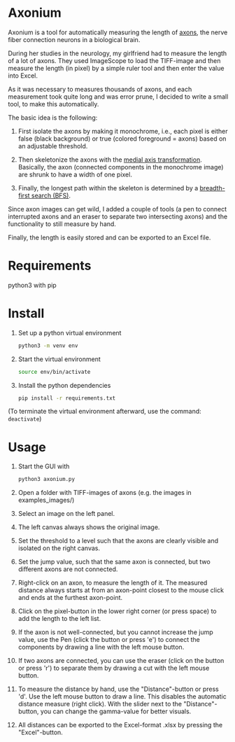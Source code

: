 # Axonium

Axonium is a tool for automatically measuring the length of [axons](https://en.wikipedia.org/wiki/Axon), the nerve fiber connection neurons in a biological brain.

During her studies in the neurology, my girlfriend had to measure the length of a lot of axons. They used ImageScope to load the TIFF-image and then measure the length (in pixel) by a simple ruler tool and then enter the value into Excel.

As it was necessary to measures thousands of axons, and each measurement took quite long and was error prune, I decided to write a small tool, to make this automatically.

The basic idea is the following:

1. First isolate the axons by making it monochrome, i.e., each pixel is either false (black background) or true (colored foreground = axons) based on an adjustable threshold.

2. Then skeletonize the axons with the [medial axis transformation](https://scikit-image.org/docs/stable/api/skimage.morphology.html#skimage.morphology.medial_axis). Basically, the axon (connected components in the monochrome image) are shrunk to have a width of one pixel.

3. Finally, the longest path within the skeleton is determined by a [breadth-first search (BFS)](https://en.wikipedia.org/wiki/Breadth-first_search).

Since axon images can get wild, I added a couple of tools (a pen to connect interrupted axons and an eraser to separate two intersecting axons) and the functionality to still measure by hand.

Finally, the length is easily stored and can be exported to an Excel file.

# Requirements

python3 with pip

# Install

1. Set up a python virtual environment
   
   ```bash
   python3 -m venv env
   ```

2. Start the virtual environment
   
   ```bash
   source env/bin/activate
   ```

3. Install the python dependencies
   
   ```bash
   pip install -r requirements.txt
   ```

(To terminate the virtual environment afterward, use the command: `deactivate`)

# Usage

1. Start the GUI with 
   
   ```bash
   python3 axonium.py
   ```

2. Open a folder with TIFF-images of axons (e.g. the images in examples_images/)

3. Select an image on the left panel.

4. The left canvas always shows the original image.

5. Set the threshold to a level such that the axons are clearly visible and isolated on the right canvas.

6. Set the jump value, such that the same axon is connected, but two different axons are not connected.

7. Right-click on an axon, to measure the length of it. The measured distance always starts at from an axon-point closest to the mouse click and ends at the furthest axon-point.

8. Click on the pixel-button in the lower right corner (or press space) to add the length to the left list.

9. If the axon is not well-connected, but you cannot increase the jump value, use the Pen (click the button or press 'e') to connect the components by drawing a line with the left mouse button.

10. If two axons are connected, you can use the eraser (click on the button or press 'r') to separate them by drawing a cut with the left mouse button.

11. To measure the distance by hand, use the "Distance"-button or press 'd'. Use the left mouse button to draw a line. This disables the automatic distance measure (right click). With the slider next to the "Distance"-button, you can change the gamma-value for better visuals.

12. All distances can be exported to the Excel-format .xlsx by pressing the "Excel"-button.
